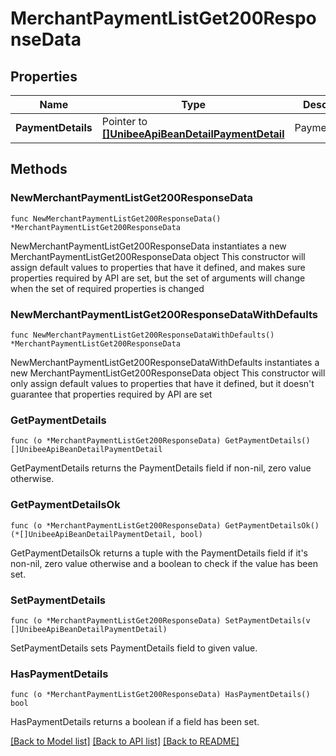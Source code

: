 # MerchantPaymentListGet200ResponseData

## Properties

Name | Type | Description | Notes
------------ | ------------- | ------------- | -------------
**PaymentDetails** | Pointer to [**[]UnibeeApiBeanDetailPaymentDetail**](UnibeeApiBeanDetailPaymentDetail.md) | PaymentDetails | [optional] 

## Methods

### NewMerchantPaymentListGet200ResponseData

`func NewMerchantPaymentListGet200ResponseData() *MerchantPaymentListGet200ResponseData`

NewMerchantPaymentListGet200ResponseData instantiates a new MerchantPaymentListGet200ResponseData object
This constructor will assign default values to properties that have it defined,
and makes sure properties required by API are set, but the set of arguments
will change when the set of required properties is changed

### NewMerchantPaymentListGet200ResponseDataWithDefaults

`func NewMerchantPaymentListGet200ResponseDataWithDefaults() *MerchantPaymentListGet200ResponseData`

NewMerchantPaymentListGet200ResponseDataWithDefaults instantiates a new MerchantPaymentListGet200ResponseData object
This constructor will only assign default values to properties that have it defined,
but it doesn't guarantee that properties required by API are set

### GetPaymentDetails

`func (o *MerchantPaymentListGet200ResponseData) GetPaymentDetails() []UnibeeApiBeanDetailPaymentDetail`

GetPaymentDetails returns the PaymentDetails field if non-nil, zero value otherwise.

### GetPaymentDetailsOk

`func (o *MerchantPaymentListGet200ResponseData) GetPaymentDetailsOk() (*[]UnibeeApiBeanDetailPaymentDetail, bool)`

GetPaymentDetailsOk returns a tuple with the PaymentDetails field if it's non-nil, zero value otherwise
and a boolean to check if the value has been set.

### SetPaymentDetails

`func (o *MerchantPaymentListGet200ResponseData) SetPaymentDetails(v []UnibeeApiBeanDetailPaymentDetail)`

SetPaymentDetails sets PaymentDetails field to given value.

### HasPaymentDetails

`func (o *MerchantPaymentListGet200ResponseData) HasPaymentDetails() bool`

HasPaymentDetails returns a boolean if a field has been set.


[[Back to Model list]](../README.md#documentation-for-models) [[Back to API list]](../README.md#documentation-for-api-endpoints) [[Back to README]](../README.md)


